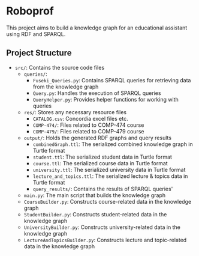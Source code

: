 # Roboprof

This project aims to build a knowledge graph for an educational assistant using RDF and SPARQL.

## Project Structure

- `src/`: Contains the source code files
  - `queries/`:
    - `Fuseki_Queries.py`: Contains SPARQL queries for retrieving data from the knowledge graph
    - `Query.py`: Handles the execution of SPARQL queries
    - `QueryHelper.py`: Provides helper functions for working with queries
  - `res/`: Stores any necessary resource files
    - `CATALOG.csv`: Concordia excel files etc.
    - `COMP-474/`: Files related to COMP-474 course
    - `COMP-479/`: Files related to COMP-479 course
  - `output/`: Holds the generated RDF graphs and query results
    - `combinedGraph.ttl`: The serialized combined knowledge graph in Turtle format
    - `student.ttl`: The serialized student data in Turtle format
    - `course.ttl`: The serialized course data in Turtle format
    - `university.ttl`: The serialized university data in Turtle format
    - `lecture_and_topics.ttl`: The serialized lecture & topics data in Turtle format
    - `query_results/`: Contains the results of SPARQL queries'
  - `main.py`: The main script that builds the knowledge graph
  - `CourseBuilder.py`: Constructs course-related data in the knowledge graph
  - `StudentBuilder.py`: Constructs student-related data in the knowledge graph
  - `UniversityBuilder.py`: Constructs university-related data in the knowledge graph
  - `LectureAndTopicsBuilder.py`: Constructs lecture and topic-related data in the knowledge graph
